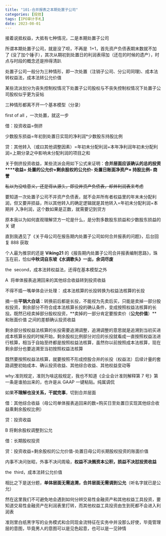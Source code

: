 ```yaml
---
title: "101-合并报表之本期处置子公司"
categories: [投技]
tags: [IPO审计手札]
date: 2023-08-01
---
```

接着说抵权益，大抵有七种情况，二是本期处置子公司

所谓本期处置子公司，就是没了呗，不再是  1+1，首先资产负债表期末数就不加了 (没了加个锤子），其次从期初到处置日的利润表得加（还在的时候的遗产），时点与时段的概念还是拎得清趴

处置子公司一般分为三种情形，即一次处置（注销子公司、分公司同理)、成本法转权益法，成本法转公允价值

某些流派划分为丧失控制权情况下处置子公司股权与不丧失控制权情况下处置子公司股权似乎更为妥帖

三种情形都离不开一个基本模型（分录）

first of all ，一次处置，就这一步

借：投资收益=倒挤

少数股东损益=年初到处置日实现的净利润*少数股东持股比例

贷：其他转入（或曰其他调整因素）=年初未分配利润+本年净利润年初未分配利润=上期分录之中影响未分配利润的项目之和

关于倒挤投资收益，某些流派会用如下公式来证明：**合并层面应该确认的总的投资****收益= 处置的公允价+剩余股权的公允价- 处置日账面净资产× 持股比例– 商誉**

  

~~私以为没啥意义，还是得从源头，即没并资产负债表，却并利润表来考虑~~

要知道一次处置子公司不并资产负债表，就不会并所有者权益里的年末未分配利润，但又要并损益，所以其他转入的确定逻辑就是其他转入=年初未分配利润+本期并 入净利润，这个数如果是正数，就需要记到贷方

原本我以为如何直观理解贷方一坨是什么，是分割多数股东损益和少数股东损益的关 键

直到我遇见了《关于母公司在报告期内处置子公司如何合并报表的问题》，后台回复 888 获取

个人最为推崇的还是 **Viking21** 的《报告期内处置子公司合并报表编制思路》，珠玉在前，恰似**中秋词自东坡《水调歌头》一出，余词尽废**

the  second，成本法转权益法，还得在基本模型之外

A  将单体报表追溯回来的其他综合收益转到投资收益

不得不插一嘴单体会计处理： 成本法核算的长投转换为权益法核算的长投

  

摘一些**平锅大白话**：转换前后都是长投，不能视为先卖后买，只能是卖掉一部分股 权投资，剩余部分不符合成本法核算长投的确认条件，变成按照权益法核算的长投。既然已经卖掉部分股权投资，**卖掉的一部分肯定要按卖价（****公允价值****）**和账面价值 之间的差额确认投资收益

剩余部分按权益法核算的长投需要追溯调整，追溯调整的意思就是追溯到当初买进成本核算长投的时候开始，剩余股权比例部分对应的长投就看成一直按照权益法进行核算，相当于自始至终都是按照权益法核算，虽然你以前按照成本法核算，现在剩余部分也要追溯至当初按照权益法核算

既然要按照权益法核算，就要按照不形成控股合并的长投（权益法）后续计量的套路调整初始成本、确认投资收益、其他综合收益、其他权益变动等

why:准则规定，准则为啥这般规定，我也不知道《企业会计准则解释第 7 号》第一条是谁拍出来的，也许是从 GAAP 一键粘贴。纯属调侃

如果**不理解也没关系，干就完事**，切到合并层面

借：其他综合收益（母公司单体报表追回来的数=购买日至处置日实现其他综合收益乘剩余股权比例）

贷：投资收益

B 将剩余股权调整到公允

  

借：长期股权投资

贷：投资收益=剩余股权的公允价值-处置日母公司长期股权投资的账面价值

内事不决问张昭，外事不决问周瑜，**权益不决搁资本公积，损益不决怼投资收益**

the  third，成本法转公允价值

相比之下是送分题，**单体层面无需追溯，合并层面无需调到公允**（听名字就已是公允）

然在这里我们不可避免地会遇到如何分辨交易性金融资产和其他权益工具投资，要知道交易性金融资产在利润表里打转，而其他权益工具投资由生到死都不会进入利润表

准则里白纸黑字写的业务模式和合同现金流特征在实务中并没那么好使，毕竟管理层的意图，毕竟男人的意图可以是见色起意，也可以是一见钟情